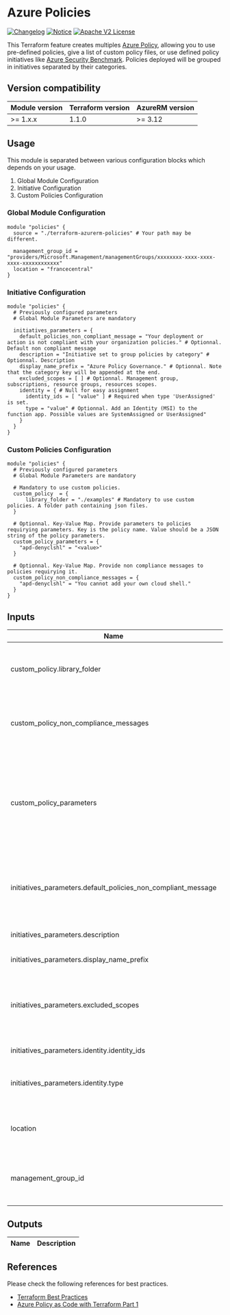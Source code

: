 # Azure Policies
[![Changelog](https://img.shields.io/badge/changelog-release-green.svg)](CHANGELOG.md) [![Notice](https://img.shields.io/badge/notice-copyright-yellow.svg)](NOTICE) [![Apache V2 License](https://img.shields.io/badge/license-Apache%20V2-orange.svg)](LICENSE)

This Terraform feature creates multiples [Azure Policy](https://docs.microsoft.com/en-us/azure/governance/policy/overview), allowing you to use pre-defined policies, give a list of custom policy files, or use defined policy initiatives like [Azure Security Benchmark](https://docs.microsoft.com/en-us/security/benchmark/azure/overview-v2). Policies deployed will be grouped in initiatives separated by their categories.

## Version compatibility

| Module version | Terraform version | AzureRM version |
|----------------|-------------------|-----------------|
| >= 1.x.x       | 1.1.0             | >= 3.12         |

## Usage

This module is separated between various configuration blocks which depends on your usage.
1. Global Module Configuration
2. Initiative Configuration
3. Custom Policies Configuration


### Global Module Configuration
```hcl
module "policies" {
  source = "./terraform-azurerm-policies" # Your path may be different.

  management_group_id = "providers/Microsoft.Management/managementGroups/xxxxxxxx-xxxx-xxxx-xxxx-xxxxxxxxxxxx"
  location = "francecentral"
}
```

### Initiative Configuration
```hcl
module "policies" {
  # Previously configured parameters
  # Global Module Parameters are mandatory

  initiatives_parameters = {
    default_policies_non_compliant_message = "Your deployment or action is not compliant with your organization policies." # Optionnal. Default non compliant message
    description = "Initiative set to group policies by category" # Optionnal. Description 
    display_name_prefix = "Azure Policy Governance." # Optionnal. Note that the category key will be appended at the end.
    excluded_scopes = [ ] # Optionnal. Management group, subscriptions, resource groups, resources scopes.
    identity = { # Null for easy assignment
      identity_ids = [ "value" ] # Required when type 'UserAssigned' is set. 
      type = "value" # Optionnal. Add an Identity (MSI) to the function app. Possible values are SystemAssigned or UserAssigned"
    }
  }
}
```

### Custom Policies Configuration
```hcl
module "policies" {
  # Previously configured parameters
  # Global Module Parameters are mandatory

  # Mandatory to use custom policies.
  custom_policy  = {
      library_folder = "./examples" # Mandatory to use custom policies. A folder path containing json files.
  }

  # Optionnal. Key-Value Map. Provide parameters to policies requirying parameters. Key is the policy name. Value should be a JSON string of the policy parameters.
  custom_policy_parameters = {
    "apd-denyclshl" = "<value>"
  }

  # Optionnal. Key-Value Map. Provide non compliance messages to policies requirying it.
  custom_policy_non_compliance_messages = {
    "apd-denyclshl" = "You cannot add your own cloud shell."
  }
}
```

## Inputs

| Name | Description | Type | Default | Required |
|------|-------------|------|---------|:--------:|
| custom\_policy.library\_folder  | Mandatory to use custom policies feature. A folder path containing json files | `string` | n/a | no |
| custom\_policy\_non\_compliance\_messages  | Key-Value Map. Provide non compliance messages to policies requirying it. | `map(string)` | n/a | no |
| custom\_policy\_parameters  | Key-Value Map. Provide parameters to policies requirying parameters. Key is the policy name. Value should be a JSON string of the policy parameters. | `map(string)` | n/a | no |
| initiatives\_parameters.default\_policies\_non\_compliant\_message | Default non compliant message | `string` | `Your deployment or action is not compliant with your organization policies [...]`| no |
| initiatives\_parameters.description | Initiative Description | `string` | `Initiative set to group policies by category`| no |
| initiatives\_parameters.display\_name\_prefix | Initiative names prefix. | `string` | `Azure Policy Governance -`| no |
| initiatives\_parameters.excluded\_scopes  | Optionnal. Management group, subscriptions, resource groups, resources scopes. | `string` | n/a| no |
| initiatives\_parameters.identity.identity_ids | List of Managed Identity IDs. | `list(string)` | n/a | no |
| initiatives\_parameters.identity.type | Possible values are SystemAssigned or UserAssigned" | `string` | n/a | no |
| location | The management group ID. Region to deploy the resources | `string` | n/a | yes |
| management\_group\_id | The management group ID. Most resources will be created on its scope | `string` | n/a | yes |

## Outputs

| Name | Description |
|------|-------------|

## References
Please check the following references for best practices.
* [Terraform Best Practices](https://www.terraform-best-practices.com/)
* [Azure Policy as Code with Terraform Part 1](https://purple.telstra.com/blog/azure-policy-as-code-with-terraform-part-1)